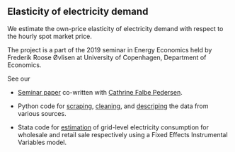 ## Elasticity of electricity demand
We estimate the own-price elasticity of electricity demand with respect to the hourly spot market price.

The project is a part of the 2019 seminar in Energy Economics held by Frederik Roose Øvlisen at University of Copenhagen, Department of Economics.

See our

* [Seminar paper](https://github.com/thornoe/energy/blob/master/latex/main.pdf) co-written with [Cathrine Falbe Pedersen](https://github.com/CathrinePedersen).

* Python code for [scraping](https://github.com/thornoe/energy/blob/master/python/_scraping.py), [cleaning](https://github.com/thornoe/energy/blob/master/python/_cleaning.py), and [descriping](https://github.com/thornoe/energy/blob/master/python/_descriptive.py) the data from various sources.

* Stata code for [estimation](https://github.com/thornoe/energy/blob/master/stata/_main.do) of grid-level electricity consumption for wholesale and retail sale respectively using a Fixed Effects Instrumental Variables model.
